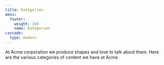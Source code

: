 ```yaml
---
title: Kategorien
menu:
  footer:
    weight: 150
    name: Kategorien
cascade:
  type: modern
---
```


At Acme corporation we produce shapes and love to talk about them. Here are the various categories of content we have at Acme.